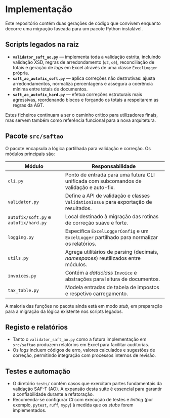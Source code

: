 # Implementação

Este repositório contém duas gerações de código que convivem enquanto decorre
uma migração faseada para um pacote Python instalável.

## Scripts legados na raiz
- **`validator_saft_ao.py`** — implementa toda a validação estrita, incluindo
  validação XSD, regras de arredondamento (`q2`, `q6`), reconciliação de totais e
  geração de _logs_ em Excel através de uma classe `ExcelLogger` própria.
- **`saft_ao_autofix_soft.py`** — aplica correções não destrutivas: ajusta
  arredondamentos, normaliza percentagens e assegura a coerência mínima entre
  totais de documentos.
- **`saft_ao_autofix_hard.py`** — efetua correções estruturais mais agressivas,
  reordenando blocos e forçando os totais a respeitarem as regras da AGT.

Estes ficheiros continuam a ser o caminho crítico para utilizadores finais,
mas servem também como referência funcional para a nova arquitetura.

## Pacote `src/saftao`
O pacote encapsula a lógica partilhada para validação e correção. Os módulos
principais são:

| Módulo | Responsabilidade |
| --- | --- |
| `cli.py` | Ponto de entrada para uma futura CLI unificada com subcomandos de validação e auto-fix. |
| `validator.py` | Define a API de validação e classes `ValidationIssue` para exportação de resultados. |
| `autofix/soft.py` e `autofix/hard.py` | Local destinado à migração das rotinas de correção suave e forte. |
| `logging.py` | Especifica `ExcelLoggerConfig` e um `ExcelLogger` partilhado para normalizar os relatórios. |
| `utils.py` | Agrega utilitários de parsing (decimais, _namespaces_) reutilizados entre módulos. |
| `invoices.py` | Contém a _dataclass_ `Invoice` e abstrações para leitura de documentos. |
| `tax_table.py` | Modela entradas de tabela de impostos e respetivo carregamento. |

A maioria das funções no pacote ainda está em modo _stub_, em preparação para a
migração da lógica existente nos scripts legados.

## Registo e relatórios
- Tanto o `validator_saft_ao.py` como a futura implementação em `src/saftao`
  produzem relatórios em Excel para facilitar auditorias.
- Os _logs_ incluem códigos de erro, valores calculados e sugestões de correção,
  permitindo integração com processos internos de revisão.

## Testes e automação
- O diretório `tests/` contém casos que exercitam partes fundamentais da
  validação SAF-T (AO). A expansão desta suíte é essencial para garantir a
  confiabilidade durante a refatoração.
- Recomenda-se configurar _CI_ com execução de testes e _linting_ (por exemplo,
  `pytest`, `ruff`, `mypy`) à medida que os _stubs_ forem implementados.
